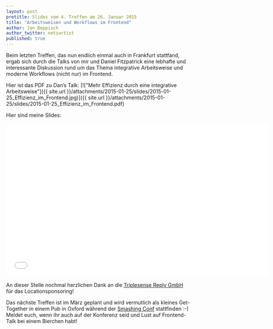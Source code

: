 ```yaml
---
layout: post
pretitle: Slides vom 4. Treffen am 26. Januar 2015
title: "Arbeitsweisen und Workflows im Frontend"
author: Jan Deppisch
author_twitter: netzartist
published: true
---
```


Beim letzten Treffen, das nun endlich einmal auch in Frankfurt stattfand, ergab sich durch die Talks von mir und Daniel Fitzpatrick eine lebhafte und interessante Diskussion rund um das Thema integrative Arbeitsweise und moderne Workflows (nicht nur) im Frontend.

Hier ist das PDF zu Dan’s Talk:
[!["Mehr Effizienz durch eine integrative Arbeitsweise"]({{ site.url }}/attachments/2015-01-25/slides/2015-01-25_Effizienz_im_Frontend.jpg)]({{ site.url }}/attachments/2015-01-25/slides/2015-01-25_Effizienz_im_Frontend.pdf)

Hier sind meine Slides:

<iframe src="//slides.com/netzartist-de/modern-workflows-in-rwd-projects/embed" width="720" height="420" scrolling="no" frameborder="0" webkitallowfullscreen mozallowfullscreen allowfullscreen></iframe>

An dieser Stelle nochmal herzlichen Dank an die [Triplesense Reply GmbH](http://www.triplesense.de) für das Locationsponsoring!

Das nächste Treffen ist im März geplant und wird vermutlich als kleines Get-Together in einem Pub in Oxford während der [Smashing Conf](http://www.smashingconf.com) stattfinden :-) Meldet euch, wenn ihr auch auf der Konferenz seid und Lust auf Frontend-Talk bei einem Bierchen habt!
